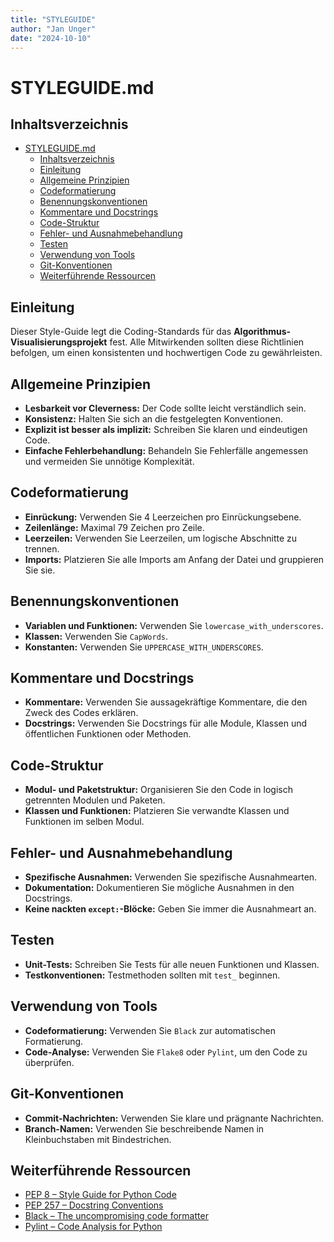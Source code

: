 ```yaml
---
title: "STYLEGUIDE"
author: "Jan Unger"
date: "2024-10-10"
---
```


# STYLEGUIDE.md

## Inhaltsverzeichnis

- [STYLEGUIDE.md](#styleguidemd)
  - [Inhaltsverzeichnis](#inhaltsverzeichnis)
  - [Einleitung](#einleitung)
  - [Allgemeine Prinzipien](#allgemeine-prinzipien)
  - [Codeformatierung](#codeformatierung)
  - [Benennungskonventionen](#benennungskonventionen)
  - [Kommentare und Docstrings](#kommentare-und-docstrings)
  - [Code-Struktur](#code-struktur)
  - [Fehler- und Ausnahmebehandlung](#fehler--und-ausnahmebehandlung)
  - [Testen](#testen)
  - [Verwendung von Tools](#verwendung-von-tools)
  - [Git-Konventionen](#git-konventionen)
  - [Weiterführende Ressourcen](#weiterführende-ressourcen)

## Einleitung

Dieser Style-Guide legt die Coding-Standards für das **Algorithmus-Visualisierungsprojekt** fest. Alle Mitwirkenden sollten diese Richtlinien befolgen, um einen konsistenten und hochwertigen Code zu gewährleisten.

## Allgemeine Prinzipien

- **Lesbarkeit vor Cleverness:** Der Code sollte leicht verständlich sein.
- **Konsistenz:** Halten Sie sich an die festgelegten Konventionen.
- **Explizit ist besser als implizit:** Schreiben Sie klaren und eindeutigen Code.
- **Einfache Fehlerbehandlung:** Behandeln Sie Fehlerfälle angemessen und vermeiden Sie unnötige Komplexität.

## Codeformatierung

- **Einrückung:** Verwenden Sie 4 Leerzeichen pro Einrückungsebene.
- **Zeilenlänge:** Maximal 79 Zeichen pro Zeile.
- **Leerzeilen:** Verwenden Sie Leerzeilen, um logische Abschnitte zu trennen.
- **Imports:** Platzieren Sie alle Imports am Anfang der Datei und gruppieren Sie sie.

## Benennungskonventionen

- **Variablen und Funktionen:** Verwenden Sie `lowercase_with_underscores`.
- **Klassen:** Verwenden Sie `CapWords`.
- **Konstanten:** Verwenden Sie `UPPERCASE_WITH_UNDERSCORES`.

## Kommentare und Docstrings

- **Kommentare:** Verwenden Sie aussagekräftige Kommentare, die den Zweck des Codes erklären.
- **Docstrings:** Verwenden Sie Docstrings für alle Module, Klassen und öffentlichen Funktionen oder Methoden.

## Code-Struktur

- **Modul- und Paketstruktur:** Organisieren Sie den Code in logisch getrennten Modulen und Paketen.
- **Klassen und Funktionen:** Platzieren Sie verwandte Klassen und Funktionen im selben Modul.

## Fehler- und Ausnahmebehandlung

- **Spezifische Ausnahmen:** Verwenden Sie spezifische Ausnahmearten.
- **Dokumentation:** Dokumentieren Sie mögliche Ausnahmen in den Docstrings.
- **Keine nackten `except:`-Blöcke:** Geben Sie immer die Ausnahmeart an.

## Testen

- **Unit-Tests:** Schreiben Sie Tests für alle neuen Funktionen und Klassen.
- **Testkonventionen:** Testmethoden sollten mit `test_` beginnen.

## Verwendung von Tools

- **Codeformatierung:** Verwenden Sie `Black` zur automatischen Formatierung.
- **Code-Analyse:** Verwenden Sie `Flake8` oder `Pylint`, um den Code zu überprüfen.

## Git-Konventionen

- **Commit-Nachrichten:** Verwenden Sie klare und prägnante Nachrichten.
- **Branch-Namen:** Verwenden Sie beschreibende Namen in Kleinbuchstaben mit Bindestrichen.

## Weiterführende Ressourcen

- [PEP 8 – Style Guide for Python Code](https://www.python.org/dev/peps/pep-0008/)
- [PEP 257 – Docstring Conventions](https://www.python.org/dev/peps/pep-0257/)
- [Black – The uncompromising code formatter](https://black.readthedocs.io/en/stable/)
- [Pylint – Code Analysis for Python](https://www.pylint.org/)
